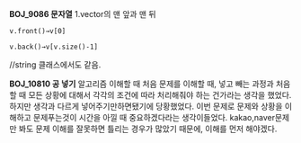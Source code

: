 **BOJ_9086 문자열**
1.vector의 맨 앞과 맨 뒤
    
    v.front()→v[0]
    
    v.back()→v[v.size()-1]

//string 클래스에서도 같음.

**BOJ_10810 공 넣기**
알고리즘 이해할 때
     처음 문제를 이해할 때, 넣고 빼는 과정과 처음 할 때 모든 상황에 대해서 각각의 조건에 따라 처리해줘야 하는 건가라는 생각을 했었다. 하지만 생각과 다르게 넣어주기만하면됐기에 당황했었다. 이번 문제로 문제와 상황을 이해하고 문제푸는것이 시간을 아낄 때 중요하겠다라는 생각이들었다. kakao,naver문제만 봐도 문제 이해를 잘못하면 틀리는 경우가 많았기 때문에, 이해를 먼저 해야겠다.
